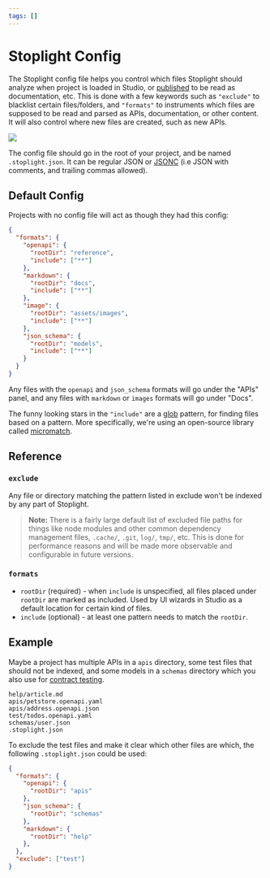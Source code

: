 ```yaml
---
tags: []
---
```


# Stoplight Config

The Stoplight config file helps you control which files Stoplight should analyze when project is loaded in Studio, or [published](../Documentation/06-publishing.md) to be read as documentation, etc. This is done with a few keywords such as `"exclude"` to blacklist certain files/folders, and `"formats"` to instruments which files are supposed to be read and parsed as APIs, documentation, or other content. It will also control where new files are created, such as new APIs.

![](../../assets/images/create-api-with-config.gif)

The config file should go in the root of your project, and be named `.stoplight.json`. It can be regular JSON or [JSONC](https://github.com/microsoft/node-jsonc-parser) (i.e JSON with comments, and trailing commas allowed).

## Default Config

Projects with no config file will act as though they had this config:

```json
{
  "formats": {
    "openapi": {
      "rootDir": "reference",
      "include": ["**"]
    },
    "markdown": {
      "rootDir": "docs",
      "include": ["**"]
    },
    "image": {
      "rootDir": "assets/images",
      "include": ["**"]
    },
    "json_schema": {
      "rootDir": "models",
      "include": ["**"]
    }
  }
}
```

Any files with the `openapi` and `json_schema` formats will go under the "APIs" panel, and any files with `markdown` or `images` formats will go under "Docs".

The funny looking stars in the `"include"` are a [glob](https://en.wikipedia.org/wiki/Glob_(programming)) pattern, for finding files based on a pattern. More specifically, we're using an open-source library called [micromatch](https://github.com/micromatch/micromatch ). 

## Reference

### `exclude`

Any file or directory matching the pattern listed in exclude won't be indexed by any part of Stoplight.

> **Note:** There is a fairly large default list of excluded file paths for things like node modules and other common dependency management files, `.cache/`, `.git`, `log/`, `tmp/`, etc. This is done for performance reasons and will be made more observable and configurable in future versions.

### `formats`

- `rootDir` (required) - when `include` is unspecified, all files placed under `rootDir` are marked as included. Used by UI wizards in Studio as a default location for certain kind of files.
- `include` (optional) - at least one pattern needs to match the `rootDir`.

## Example

Maybe a project has multiple APIs in a `apis` directory, some test files that should not be indexed, and some models in a `schemas` directory which you also use for [contract testing](https://apisyouwonthate.com/blog/writing-documentation-via-contract-testing).

```
help/article.md
apis/petstore.openapi.yaml
apis/address.openapi.json
test/todos.openapi.yaml
schemas/user.json
.stoplight.json
```

To exclude the test files and make it clear which other files are which, the following `.stoplight.json` could be used:

```json
{
  "formats": {
    "openapi": {
      "rootDir": "apis"
    },
    "json_schema": {
      "rootDir": "schemas"
    },
    "markdown": {
      "rootDir": "help"
    },
  },
  "exclude": ["test"]
}
```
